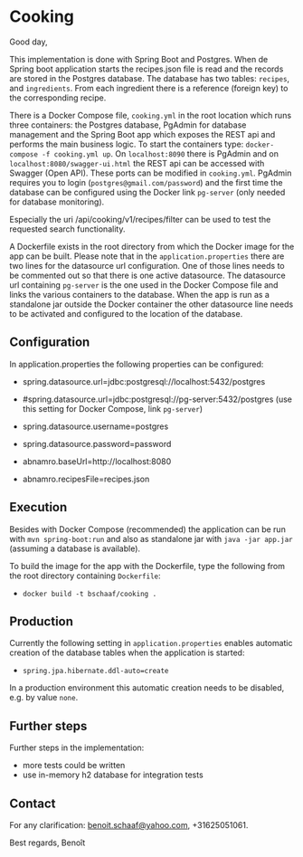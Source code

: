 # Cooking #

Good day,

This implementation is done with Spring Boot and Postgres. When de Spring boot application starts the recipes.json file is read and the records are stored in the Postgres database. The database has two tables: `recipes`, and `ingredients`. From each ingredient there is a reference (foreign key) to the corresponding recipe.

There is a Docker Compose file, `cooking.yml` in the root location which runs three containers: the Postgres database, PgAdmin for database management and the Spring Boot app which exposes the REST api and performs the main business logic. To start the containers type: `docker-compose -f cooking.yml up`. On `localhost:8090` there is PgAdmin and on `localhost:8080/swagger-ui.html` the REST api can be accessed with Swagger (Open API). These ports can be modified in `cooking.yml`. PgAdmin requires you to login (`postgres@gmail.com/password`) and the first time the database can be configured using the Docker link `pg-server` (only needed for database monitoring).

Especially the uri /api/cooking/v1/recipes/filter can be used to test the requested search functionality.

A Dockerfile exists in the root directory from which the Docker image for the app can be built. Please note that in the `application.properties` there are two lines for the datasource url configuration. One of those lines needs to be commented out so that there is one active datasource. The datasource url containing `pg-server` is the one used in the Docker Compose file and links the various containers to the database. When the app is run as a standalone jar outside the Docker container the other datasource line needs to be activated and configured to the location of the database.

## Configuration ##

In application.properties the following properties can be configured:

- spring.datasource.url=jdbc:postgresql://localhost:5432/postgres
- #spring.datasource.url=jdbc:postgresql://pg-server:5432/postgres (use this setting for Docker Compose, link `pg-server`)
- spring.datasource.username=postgres
- spring.datasource.password=password

- abnamro.baseUrl=http://localhost:8080
- abnamro.recipesFile=recipes.json



## Execution ##

Besides with Docker Compose (recommended) the application can be run with `mvn spring-boot:run` and also as standalone jar with `java -jar app.jar` (assuming a database is available).

To build the image for the app with the Dockerfile, type the following from the root directory containing `Dockerfile`:
- `docker build -t bschaaf/cooking .`



## Production ##

Currently the following setting in `application.properties` enables automatic creation of the database tables when the application is started:
- `spring.jpa.hibernate.ddl-auto=create`

In a production environment this automatic creation needs to be disabled, e.g. by value `none`.



## Further steps ##

Further steps in the implementation:
- more tests could be written
- use in-memory h2 database for integration tests



## Contact ##

For any clarification: benoit.schaaf@yahoo.com, +31625051061.

Best regards,
Benoît

